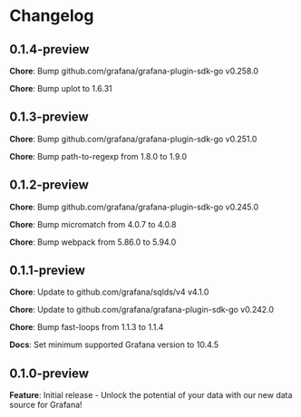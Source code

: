 # Changelog

## 0.1.4-preview

**Chore**: Bump github.com/grafana/grafana-plugin-sdk-go v0.258.0

**Chore**: Bump uplot to 1.6.31

## 0.1.3-preview

**Chore**: Bump github.com/grafana/grafana-plugin-sdk-go v0.251.0

**Chore**: Bump path-to-regexp from 1.8.0 to 1.9.0

## 0.1.2-preview

**Chore**: Bump github.com/grafana/grafana-plugin-sdk-go v0.245.0

**Chore**: Bump micromatch from 4.0.7 to 4.0.8

**Chore**: Bump webpack from 5.86.0 to 5.94.0

## 0.1.1-preview

**Chore**: Update to github.com/grafana/sqlds/v4 v4.1.0

**Chore**: Update to github.com/grafana/grafana-plugin-sdk-go v0.242.0

**Chore**: Bump fast-loops from 1.1.3 to 1.1.4

**Docs**: Set minimum supported Grafana version to 10.4.5

## 0.1.0-preview

**Feature**: Initial release - Unlock the potential of your data with our new data source for Grafana!
